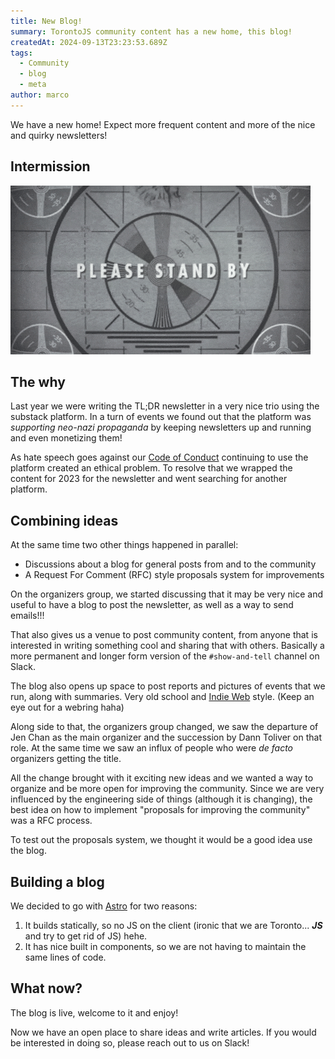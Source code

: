 ```yaml
---
title: New Blog!
summary: TorontoJS community content has a new home, this blog!
createdAt: 2024-09-13T23:23:53.689Z
tags:
  - Community
  - blog
  - meta
author: marco
---
```

We have a new home! Expect more frequent content and more of the nice and quirky newsletters!

## Intermission

![A gif of a TV test image saying "Please stand by"](./assets/giphy.gif)

## The why

Last year we were writing the TL;DR newsletter in a very nice trio using the substack platform. In a turn of events we found out that the platform was _supporting neo-nazi propaganda_ by keeping newsletters up and running and even monetizing them!

As hate speech goes against our [Code of Conduct](https://torontojs.com/code_of_conduct) continuing to use the platform created an ethical problem. To resolve that we wrapped the content for 2023 for the newsletter and went searching for another platform.

## Combining ideas

At the same time two other things happened in parallel:
- Discussions about a blog for general posts from and to the community
- A Request For Comment (RFC) style proposals system for improvements

On the organizers group, we started discussing that it may be very nice and useful to have a blog to post the newsletter, as well as a way to send emails!!!

That also gives us a venue to post community content, from anyone that is interested in writing something cool and sharing that with others. Basically a more permanent and longer form version of the `#show-and-tell` channel on Slack.

The blog also opens up space to post reports and pictures of events that we run, along with summaries. Very old school and [Indie Web](https://indieweb.org/) style. (Keep an eye out for a webring haha)

Along side to that, the organizers group changed, we saw the departure of Jen Chan as the main organizer and the succession by Dann Toliver on that role. At the same time we saw an influx of people who were _de facto_ organizers getting the title.

All the change brought with it exciting new ideas and we wanted a way to organize and be more open for improving the community. Since we are very influenced by the engineering side of things (although it is changing), the best idea on how to implement "proposals for improving the community" was a RFC process.

To test out the proposals system, we thought it would be a good idea use the blog.

## Building a blog

We decided to go with [Astro](https://astro.build/) for two reasons:
1. It builds statically, so no JS on the client (ironic that we are Toronto... _**JS**_ and try to get rid of JS) hehe.
2. It has nice built in components, so we are not having to maintain the same lines of code.

## What now?

The blog is live, welcome to it and enjoy!

Now we have an open place to share ideas and write articles. If you would be interested in doing so, please reach out to us on Slack!
